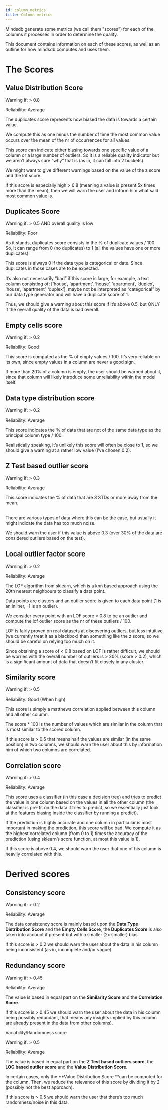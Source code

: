 ```yaml
---
id: column_metrics
title: Column metrics
---
```


Mindsdb generate some metrics (we call them "scores") for each of the columns it processes in order to determine the quality.

This document contains information on each of these scores, as well as an outline for how mindsdb computes and uses them.

# The Scores

## Value Distribution Score

Warning if: > 0.8

Reliability: Average

The duplicates score represents how biased the data is towards a certain value.

We compute this as one minus the number of time the most common value occurs over the mean of the nr of occurrences for all values.

This score can indicate either biasing towards one specific value of a column or a large number of outliers. So it is a reliable quality indicator but we aren’t always sure “why” that is (as in, it can fall into 2 buckets).



We might want to give different warnings based on the value of the z score and the lof score.

If this score is especially high > 0.8 (meaning a value is present 5x times more than the mean), then we will warn the user and inform him what said most common value is.  


## Duplicates Score

Warning if: > 0.5 AND overall quality is low

Reliability: Poor

As it stands, duplicates score consists in the % of duplicate values / 100. So, it can range from 0 (no duplicates) to 1 (all the values have one or more duplicates).

This score is always 0 if the data type is categorical or date. Since duplicates in those cases are to be expected.

It’s also not necessarily “bad” if this score is large, for example, a text column consisting of: [‘house’, ‘apartment’, ‘house’, ‘apartment’, ‘duplex’, ‘house’, ‘apartment’, ‘duplex’], maybe not be interpreted as “categorical” by our data type generator and will have a duplicate score of 1.

Thus, we should give a warning about this score if it’s above 0.5, but ONLY if the overall quality of the data is bad overall.


## Empty cells score

Warning if: > 0.2

Reliability: Good

This score is computed as the % of empty values / 100. It’s very reliable on its own, since empty values in a column are never a good sign.

If more than 20% of a column is empty, the user should be warned about it, since that column will likely introduce some unreliability within the model itself.


## Data type distribution score

Warning if: > 0.2

Reliability: Average

This score indicates the % of data that are not of the same data type as the principal column type / 100.

Realistically speaking, it’s unlikely this score will often be close to 1, so we should give a warning at a rather low value (I’ve chosen 0.2).


## Z Test based outlier score

Warning if: > 0.3

Reliability: Average

This score indicates the % of data that are 3 STDs or more away from the mean.

 \
There are various types of data where this can be the case, but usually it might indicate the data has too much noise.

We should warn the user if this value is above 0.3 (over 30% of the data are considered outliers based on the test).


## Local outlier factor score

Warning if: > 0.2

Reliability: Average

The LOF algorithm from sklearn, which is a knn based approach using the 20th nearest neighbours to classify a data point.

Data points are clusters and an outlier score is given to each data point (1 is an inliner, -1 is an outlier).

We consider every point with an LOF score < 0.8 to be an outlier and compute the lof outlier score as the nr of these outliers / 100.

LOF is fairly proven on real datasets at discovering outliers, but less intuitive (we currently treat it as a blackbox) than something like the z score, so we should be careful on relying too much on it.

Since obtaining a score of < 0.8 based on LOF is rather difficult, we should be worries with the overall number of outliers is > 20% (score > 0.2), which is a significant amount of data that doesn’t fit closely in any cluster.


## Similarity score

Warning if: > 0.5

Reliability: Good (When high)

This score is simply a matthews correlation applied between this column and all other column.

The score * 100 is the number of values which are similar in the column that is most similar to the scored column.

If this score is > 0.5 that means half the values are similar (in the same position) in two columns, we should warn the user about this by information him of which two columns are correlated.


## Correlation score

Warning if: > 0.4

Reliability: Average

This score uses a classifier (in this case a decision tree) and tries to predict the value in one column based on the values in all the other column (the classifier is pre-fit on the data it tries to predict, so we essentially just look at the features biasing inside the classifier by running a predict).

If the prediction is highly accurate and one column in particular is most important in making the prediction, this score will be bad. We compute it as the highest correlated column (from 0 to 1) times the accuracy of the prediction (using sklearn’s score function, at most this value is 1).

If this score is above 0.4, we should warn the user that one of his column is heavily correlated with this.


# Derived scores


## Consistency score

Warning if: > 0.2

Reliability: Average

The data consistency score is mainly based upon the **Data Type Distribution Score** and the **Empty Cells Score**, the **Duplicates Score** is also taken into account if present but with a smaller (2x smaller) bias.

If this score is > 0.2 we should warn the user about the data in his column being inconsistent (as in, incomplete and/or vague)


## Redundancy score

Warning if: > 0.45

Reliability: Average

The value is based in equal part on the **Similarity Score** and the **Correlation Score**.

If this score is > 0.45 we should warn the user about the data in his column being possibly redundant, that means any insights implied by this column are already present in the data from other columns).

Variability/Randomness score

Warning if: > 0.5

Reliability: Average

The value is based in equal part on the **Z Test based outliers score**, the **LOG based outlier score** and the **Value Distribution Score**.

In certain cases, only the **Value Distribution Score **can be computed for the column. Then, we reduce the relevance of this score by dividing it by 2 (possibly not the best approach).

If this score is > 0.5 we should warn the user that there’s too much randomness/noise in this data.
